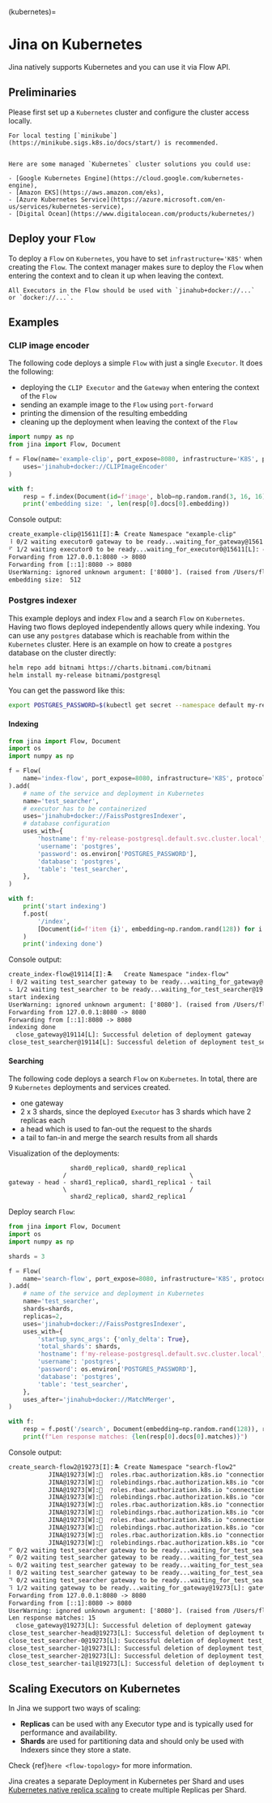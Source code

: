 (kubernetes)=
# Jina on Kubernetes

Jina natively supports Kubernetes and you can use it via Flow API.

## Preliminaries

Please first set up a `Kubernetes` cluster and configure the cluster access locally.

```{tip}
For local testing [`minikube`](https://minikube.sigs.k8s.io/docs/start/) is recommended.
```

```{seealso}

Here are some managed `Kubernetes` cluster solutions you could use:

- [Google Kubernetes Engine](https://cloud.google.com/kubernetes-engine),
- [Amazon EKS](https://aws.amazon.com/eks),
- [Azure Kubernetes Service](https://azure.microsoft.com/en-us/services/kubernetes-service),
- [Digital Ocean](https://www.digitalocean.com/products/kubernetes/)
```

## Deploy your `Flow`

To deploy a `Flow` on `Kubernetes`, you have to set `infrastructure='K8S'` when creating the `Flow`.
The context manager makes sure to deploy the `Flow` when entering the context and to clean it up when leaving the context.

```{caution}
All Executors in the Flow should be used with `jinahub+docker://...` or `docker://...`.
```

## Examples

### CLIP image encoder

The following code deploys a simple `Flow` with just a single `Executor`.
It does the following:
- deploying the `CLIP Executor` and the `Gateway` when entering the context of the `Flow`
- sending an example image to the `Flow` using `port-forward`
- printing the dimension of the resulting embedding
- cleaning up the deployment when leaving the context of the `Flow`

```python
import numpy as np
from jina import Flow, Document

f = Flow(name='example-clip', port_expose=8080, infrastructure='K8S', protocol='http').add(
    uses='jinahub+docker://CLIPImageEncoder'
)

with f:
    resp = f.index(Document(id=f'image', blob=np.random.rand(3, 16, 16)), return_results=True)
    print('embedding size: ', len(resp[0].docs[0].embedding))
```
Console output:
```txt
create_example-clip@15611[I]:🏝️	Create Namespace "example-clip"
⠸ 0/2 waiting executor0 gateway to be ready...waiting_for_gateway@15611[L]: gateway has all its replicas ready!!
⠋ 1/2 waiting executor0 to be ready...waiting_for_executor0@15611[L]: executor0 has all its replicas ready!!
Forwarding from 127.0.0.1:8080 -> 8080
Forwarding from [::1]:8080 -> 8080
UserWarning: ignored unknown argument: ['8080']. (raised from /Users/florianhonicke/jina/jina/jina/helper.py:685)
embedding size:  512                                                                                       
```


### Postgres indexer

This example deploys and index `Flow` and a search `Flow` on `Kubernetes`.
Having two flows deployed independently allows query while indexing.
You can use any `postgres` database which is reachable from within the `Kubernetes` cluster.
Here is an example on how to create a `postgres` database on the cluster directly:
```bash
helm repo add bitnami https://charts.bitnami.com/bitnami
helm install my-release bitnami/postgresql
```
You can get the password like this:
```bash
export POSTGRES_PASSWORD=$(kubectl get secret --namespace default my-release-postgresql -o jsonpath="{.data.postgresql-password}" | base64 --decode)
```

#### Indexing

```python
from jina import Flow, Document
import os
import numpy as np

f = Flow(
    name='index-flow', port_expose=8080, infrastructure='K8S', protocol='http'
).add(
    # name of the service and deployment in Kubernetes
    name='test_searcher',
    # executor has to be containerized
    uses='jinahub+docker://FaissPostgresIndexer',
    # database configuration
    uses_with={
        'hostname': f'my-release-postgresql.default.svc.cluster.local',
        'username': 'postgres',
        'password': os.environ['POSTGRES_PASSWORD'],
        'database': 'postgres',
        'table': 'test_searcher',
    },
)

with f:
    print('start indexing')
    f.post(
        '/index',
        [Document(id=f'item {i}', embedding=np.random.rand(128)) for i in range(100)],
    )
    print('indexing done')
```

Console output:
```txt
create_index-flow@19114[I]:🏝️	Create Namespace "index-flow"
⠸ 0/2 waiting test_searcher gateway to be ready...waiting_for_gateway@19114[L]: gateway has all its replicas ready!!
⠦ 1/2 waiting test_searcher to be ready...waiting_for_test_searcher@19114[L]: test_searcher has all its replicas ready!!
start indexing
UserWarning: ignored unknown argument: ['8080']. (raised from /Users/florianhonicke/jina/jina/jina/helper.py:685)
Forwarding from 127.0.0.1:8080 -> 8080
Forwarding from [::1]:8080 -> 8080
indexing done
  close_gateway@19114[L]: Successful deletion of deployment gateway
close_test_searcher@19114[L]: Successful deletion of deployment test_searcher
```

#### Searching

The following code deploys a search `Flow` on `Kubernetes`. In total, there are 9 `Kubernetes` deployments and services
created.

- one gateway
- 2 x 3 shards, since the deployed `Executor` has 3 shards which have 2 replicas each
- a head which is used to fan-out the request to the shards
- a tail to fan-in and merge the search results from all shards

Visualization of the deployments:

```
                 shard0_replica0, shard0_replica1
               /                                  \
gateway - head - shard1_replica0, shard1_replica1 - tail 
               \                                  /
                 shard2_replica0, shard2_replica1
```

Deploy search `Flow`:

```python
from jina import Flow, Document
import os
import numpy as np

shards = 3

f = Flow(
    name='search-flow', port_expose=8080, infrastructure='K8S', protocol='http'
).add(
    # name of the service and deployment in Kubernetes
    name='test_searcher',
    shards=shards,
    replicas=2,
    uses='jinahub+docker://FaissPostgresIndexer',
    uses_with={
        'startup_sync_args': {'only_delta': True},
        'total_shards': shards,
        'hostname': f'my-release-postgresql.default.svc.cluster.local',
        'username': 'postgres',
        'password': os.environ['POSTGRES_PASSWORD'],
        'database': 'postgres',
        'table': 'test_searcher',
    },
    uses_after='jinahub+docker://MatchMerger',
)

with f:
    resp = f.post('/search', Document(embedding=np.random.rand(128)), return_results=True)
    print(f"Len response matches: {len(resp[0].docs[0].matches)}")
```
Console output:
```txt
create_search-flow2@19273[I]:🏝️	Create Namespace "search-flow2"
           JINA@19273[W]:🔁	roles.rbac.authorization.k8s.io "connection-pool" already exists
           JINA@19273[W]:🔁	rolebindings.rbac.authorization.k8s.io "connection-pool-binding" already exists
           JINA@19273[W]:🔁	roles.rbac.authorization.k8s.io "connection-pool" already exists
           JINA@19273[W]:🔁	rolebindings.rbac.authorization.k8s.io "connection-pool-binding" already exists
           JINA@19273[W]:🔁	roles.rbac.authorization.k8s.io "connection-pool" already exists
           JINA@19273[W]:🔁	rolebindings.rbac.authorization.k8s.io "connection-pool-binding" already exists
           JINA@19273[W]:🔁	roles.rbac.authorization.k8s.io "connection-pool" already exists
           JINA@19273[W]:🔁	rolebindings.rbac.authorization.k8s.io "connection-pool-binding" already exists
           JINA@19273[W]:🔁	roles.rbac.authorization.k8s.io "connection-pool" already exists
           JINA@19273[W]:🔁	rolebindings.rbac.authorization.k8s.io "connection-pool-binding" already exists
⠋ 0/2 waiting test_searcher gateway to be ready...waiting_for_test_searcher-head@19273[L]: test_searcher-head has all its replicas ready!!
⠋ 0/2 waiting test_searcher gateway to be ready...waiting_for_test_searcher-0@19273[L]: test_searcher-0 has all its replicas ready!!
⠦ 0/2 waiting test_searcher gateway to be ready...waiting_for_test_searcher-1@19273[L]: test_searcher-1 has all its replicas ready!!
⠇ 0/2 waiting test_searcher gateway to be ready...waiting_for_test_searcher-2@19273[L]: test_searcher-2 has all its replicas ready!!
⠙ 0/2 waiting test_searcher gateway to be ready...waiting_for_test_searcher-tail@19273[L]: test_searcher-tail has all its replicas ready!!
⠹ 1/2 waiting gateway to be ready...waiting_for_gateway@19273[L]: gateway has all its replicas ready!!
Forwarding from 127.0.0.1:8080 -> 8080
Forwarding from [::1]:8080 -> 8080
UserWarning: ignored unknown argument: ['8080']. (raised from /Users/florianhonicke/jina/jina/jina/helper.py:685)
Len response matches: 15
  close_gateway@19273[L]: Successful deletion of deployment gateway
close_test_searcher-head@19273[L]: Successful deletion of deployment test_searcher-head
close_test_searcher-0@19273[L]: Successful deletion of deployment test_searcher-0
close_test_searcher-1@19273[L]: Successful deletion of deployment test_searcher-1
close_test_searcher-2@19273[L]: Successful deletion of deployment test_searcher-2
close_test_searcher-tail@19273[L]: Successful deletion of deployment test_searcher-tail
```

## Scaling Executors on Kubernetes

In Jina we support two ways of scaling:
- **Replicas** can be used with any Executor type and is typically used for performance and availability.
- **Shards** are used for partitioning data and should only be used with Indexers since they store a state.

Check {ref}`here <flow-topology>` for more information.

Jina creates a separate Deployment in Kubernetes per Shard and uses [Kubernetes native replica scaling](https://kubernetes.io/docs/tutorials/kubernetes-basics/scale/scale-intro/) to create multiple Replicas per Shard.

